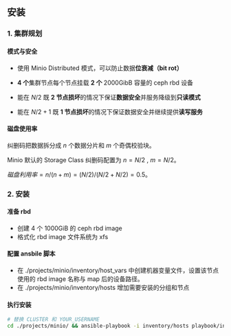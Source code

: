 ## 安装

### 1. 集群规划

#### 模式与安全

- 使用 Minio Distributed 模式，可以防止数据**位衰减（bit rot）**

- **4 个**集群节点每个节点挂载 **2 个** 2000GibB 容量的 ceph rbd 设备

- 能在 $N/2$ 既 **2 节点损坏**的情况下保证**数据安全**并服务降级到**只读模式**

- 能在 $N/2+1$ 既 **1 节点损坏**的情况下保证数据安全并继续提供**读写服务**

#### 磁盘使用率

纠删码把数据拆分成 $n$ 个数据分片和 $m$ 个奇偶校验块。

Minio 默认的 Storage Class 纠删码配置为 $n= N/2$ , $m=N/2$。

$磁盘利用率 = n/(n+m)=(N/2)/(N/2+N/2)=0.5$。

### 2. 安装

#### 准备 rbd

- 创建 4 个 1000GiB 的 ceph rbd image
- 格式化 rbd image 文件系统为 xfs

#### 配置 ansbile 脚本

- 在 ./projects/minio/inventory/host_vars 中创建机器变量文件，设置该节点使用的 rbd image 名称与 map 后的设备路径。
- 在 ./projects/minio/inventory/hosts 增加需要安装的分组和节点

#### 执行安装

```bash
# 替换 CLUSTER 和 YOUR_USERNAME
cd ./projects/minio/ && ansible-playbook -i inventory/hosts playbook/install_minio_idc.yaml -e "group=CLUSTER" -k -u YOUR_USERNAME -K
```
